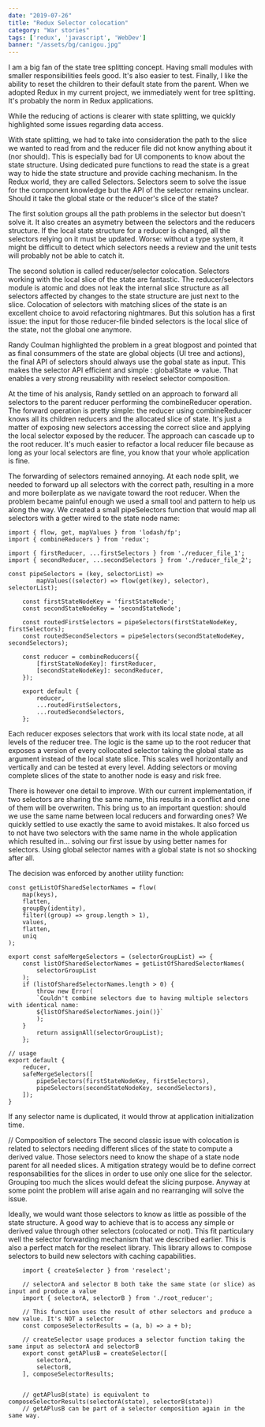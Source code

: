 ```yaml
---
date: "2019-07-26"
title: "Redux Selector colocation"
category: "War stories"
tags: ['redux', 'javascript', 'WebDev']
banner: "/assets/bg/canigou.jpg"
---
```


I am a big fan of the state tree splitting concept. Having small modules with smaller responsibilities feels good. It's also easier to test. Finally, I like the ability to reset the children to their default state from the parent. When we adopted Redux in my current project, we immediately went for tree splitting. It's probably the norm in Redux applications.

While the reducing of actions is clearer with state splitting, we quickly highlighted some issues regarding data access.

With state splitting, we had to take into consideration the path to the slice we wanted to read from and the reducer file did not know anything about it (nor should). This is especially bad for UI components to know about the state structure. Using dedicated pure functions to read the state is a great way to hide the state structure and provide caching mechanism. In the Redux world, they are called Selectors. Selectors seem to solve the issue for the component knowledge but the API of the selector remains unclear. Should it take the global state or the reducer's slice of the state?

The first solution groups all the path problems in the selector but doesn't solve it. It also creates an asymetry between the selectors and the reducers structure. If the local state structure for a reducer is changed, all the selectors relying on it must be updated. Worse: without a type system, it might be difficult to detect which selectors needs a review and the unit tests will probably not be able to catch it.

The second solution is called reducer/selector colocation. Selectors working with the local slice of the state are fantastic. The reducer/selectors module is atomic and does not leak the internal slice structure as all selectors affected by changes to the state structure are just next to the slice. Colocation of selectors with matching slices of the state is an excellent choice to avoid refactoring nightmares. But this solution has a first issue: the input for those reducer-file binded selectors is the local slice of the state, not the global one anymore. 

Randy Coulman highlighted the problem in a great blogpost and pointed that as final consummers of the state are global objects (UI tree and actions), the final API of selectors should always use the gobal state as input.
This makes the selector API efficient and simple : globalState => value. That enables a very strong reusability with reselect selector composition.

At the time of his analysis, Randy settled on an approach to forward all selectors to the parent reducer performing the combineReducer operation. The forward operation is pretty simple: the reducer using combineReducer knows all its children reducers and the allocated slice of state. It's just a matter of exposing new selectors accessing the correct slice and applying the local selector exposed by the reducer. The approach can cascade up to the root reducer. It's much easier to refactor a local reducer file because as long as your local selectors are fine, you know that your whole application is fine.

The forwarding of selectors remained annoying. At each node split, we needed to forward up all selectors with the correct path, resulting in a more and more boilerplate as we navigate toward the root reducer. When the problem became painful enough we used a small tool and pattern to help us along the way. We created a small pipeSelectors function that would map all selectors with a getter wired to the state node name:

```
import { flow, get, mapValues } from 'lodash/fp';
import { combineReducers } from 'redux';

import { firstReducer, ...firstSelectors } from './reducer_file_1';
import { secondReducer, ...secondSelectors } from './reducer_file_2';

const pipeSelectors = (key, selectorList) =>
		mapValues((selector) => flow(get(key), selector), selectorList);

	const firstStateNodeKey = 'firstStateNode';
	const secondStateNodeKey = 'secondStateNode';

	const routedFirstSelectors = pipeSelectors(firstStateNodeKey, firstSelectors);
	const routedSecondSelectors = pipeSelectors(secondStateNodeKey, secondSelectors);

	const reducer = combineReducers({
		[firstStateNodeKey]: firstReducer,
		[secondStateNodeKey]: secondReducer,
	});

	export default {
		reducer,
		...routedFirstSelectors,
		...routedSecondSelectors,
	};
```

Each reducer exposes selectors that work with its local state node, at all levels of the reducer tree. The logic is the same up to the root reducer that exposes a version of every collocated selector taking the global state as argument instead of the local state slice. This scales well horizontally and vertically and can be tested at every level. Adding selectors or moving complete slices of the state to another node is easy and risk free.

There is however one detail to improve. With our current implementation, if two selectors are sharing the same name, this results in a conflict and one of them will be overwriten. This bring us to an important question: should we use the same name between local reducers and forwarding ones? We quickly settled to use exactly the same to avoid mistakes. It also forced us to not have two selectors with the same name in the whole application which resulted in... solving our first issue by using better names for selectors. Using global selector names with a global state is not so shocking after all.

The decision was enforced by another utility function:

```
const getListOfSharedSelectorNames = flow(
	map(keys),
	flatten,
	groupBy(identity),
	filter((group) => group.length > 1),
	values,
	flatten,
	uniq
);

export const safeMergeSelectors = (selectorGroupList) => {
	const listOfSharedSelectorNames = getListOfSharedSelectorNames(
		selectorGroupList
	);
	if (listOfSharedSelectorNames.length > 0) {
		throw new Error(
		`Couldn't combine selectors due to having multiple selectors with identical name:
		${listOfSharedSelectorNames.join()}`
		);
	}
		return assignAll(selectorGroupList);
	};

// usage
export default {
	reducer,
	safeMergeSelectors([
		pipeSelectors(firstStateNodeKey, firstSelectors),
		pipeSelectors(secondStateNodeKey, secondSelectors),
	]);
}
```

If any selector name is duplicated, it would throw at application initialization time.

// Composition of selectors
The second classic issue with colocation is related to selectors needing different slices of the state to compute a derived value. Those selectors need to know the shape of a state node parent for all needed slices. A mitigation strategy would be to define correct responsabilities for the slices in order to use only one slice for the selector. Grouping too much the slices would defeat the slicing purpose. Anyway at some point the problem will arise again and no rearranging will solve the issue.

Ideally, we would want those selectors to know as little as possible of the state structure. A good way to achieve that is to access any simple or derived value through other selectors (colocated or not). This fit particulary well the selector forwarding mechanism that we described earlier. This is also a perfect match for the reselect library. This library allows to compose selectors to build new selectors with caching capabilities.

```
	import { createSelector } from 'reselect';

	// selectorA and selector B both take the same state (or slice) as input and produce a value
	import { selectorA, selectorB } from './root_reducer';

	// This function uses the result of other selectors and produce a new value. It's NOT a selector
	const composeSelectorResults = (a, b) => a + b);

	// createSelector usage produces a selector function taking the same input as selectorA and selectorB
	export const getAPlusB = createSelector([
		selectorA,
		selectorB,
	], composeSelectorResults;


	// getAPlusB(state) is equivalent to composeSelectorResults(selectorA(state), selectorB(state))
	// getAPlusB can be part of a selector composition again in the same way.
```
